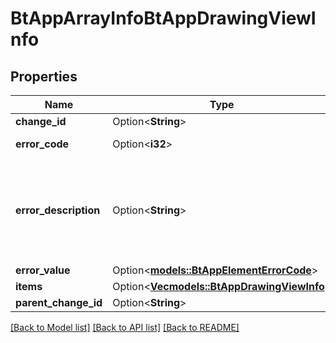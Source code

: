 # BtAppArrayInfoBtAppDrawingViewInfo

## Properties

Name | Type | Description | Notes
------------ | ------------- | ------------- | -------------
**change_id** | Option<**String**> |  | [optional]
**error_code** | Option<**i32**> | `0: OK (healthy) | 1: INFO | 2: WARNING | 3: ERROR (dangling or view generation call failed) | 4: UNKNOWN` | [optional]
**error_description** | Option<**String**> | A human-readable value for the error that occurred, if one occurred. | [optional]
**error_value** | Option<[**models::BtAppElementErrorCode**](BTAppElementErrorCode.md)> |  | [optional]
**items** | Option<[**Vec<models::BtAppDrawingViewInfo>**](BTAppDrawingViewInfo.md)> |  | [optional]
**parent_change_id** | Option<**String**> |  | [optional]

[[Back to Model list]](../README.md#documentation-for-models) [[Back to API list]](../README.md#documentation-for-api-endpoints) [[Back to README]](../README.md)


